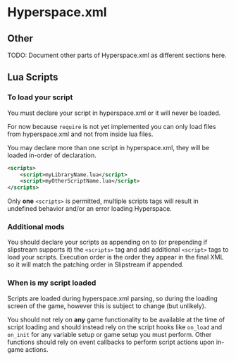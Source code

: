 # Hyperspace.xml

## Other
TODO: Document other parts of Hyperspace.xml as different sections here.

## Lua Scripts
### To load your script

You must declare your script in hyperspace.xml or it will never be loaded.

For now because `require` is not yet implemented you can only load files from hyperspace.xml and not from inside lua files.

You may declare more than one script in hyperspace.xml, they will be loaded in-order of declaration.

```xml
<scripts>
    <script>myLibraryName.lua</script>
    <script>myOtherScriptName.lua</script>
</scripts>
```

Only **one** `<scripts>` is permitted, multiple scripts tags will result in undefined behavior and/or an error loading Hyperspace.

### Additional mods

You should declare your scripts as appending on to (or prepending if slipstream supports it) the `<scripts>` tag and add additional `<script>` tags to load your scripts. Execution order is the order they appear in the final XML so it will match the patching order in Slipstream if appended.

### When is my script loaded

Scripts are loaded during hyperspace.xml parsing, so during the loading screen of the game, however this is subject to change (but unlikely).

You should not rely on **any** game functionality to be available at the time of script loading and should instead rely on the script hooks like `on_load` and `on_init` for any variable setup or game setup you must perform. Other functions should rely on event callbacks to perform script actions upon in-game actions.
